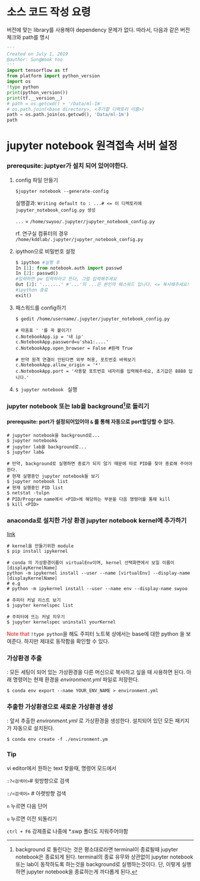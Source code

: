 # 소스 코드 작성 요령

버전에 맞는 library를 사용해야 dependency 문제가 없다.  따라서, 다음과 같은 버전체크와 path를 명시

```python
'''
Created on July 1, 2019
@author: SungWook Yoo 
'''
import tensorflow as tf
from platform import python_version
import os
!type python
print(python_version())
print(tf.__version__)
# path = os.getcwd() + '/Data/ml-1m'
# os.path.join(<base directory>, <추가할 디렉토리 이름>)
path = os.path.join(os.getcwd(), 'Data/ml-1m')
path
```



# jupyter notebook 원격접속 서버 설정 

### prerequsite: juptyer가 설치 되어 있어야한다.

1. config 파일 만들기 

   `$jupyter notebook --generate-config`

   실행결과: `Writing default to : ...# <= 이 디렉토리에 jupyter_notebook_config.py 생성`

   `...` = `/home/swyoo/.jupyter/jupyter_notebook_config.py`

   rf. 연구실 컴퓨터의 경우 `/home/kddlab/.jupyter/jupyter_notebook_config.py`

2. ipython으로 비밀번호 설정

   ```python
   $ ipython #실행 후
   In [1]: from notebook.auth import passwd
   In [2]: passwd() 
   #입력하면 pw 입력하라고 뜬다, 그럼 입력해주세요
   Out [2]: '.......' #'...'의 ...은 본인의 패스워드 입니다. <= 복사해주세요!
   #ipython 종료
   exit()
   ```

3. 패스워드를 config하기 

   ```shell
   $ gedit /home/username/.jupyter/jupyter_notebook_config.py
   
   # 따옴표 ' '를 꼭 붙이기!  
   c.NotebookApp.ip = '내 ip'
   c.NotebookApp.password=u'sha1:....' 
   c.NotebookApp.open_browser = False #원래 True
   
   # 만약 원격 연결이 안된다면 외부 허용, 포트번호 바꿔보기
   c.NotebookApp.allow_origin = '*'
   c.NotebookApp.port = '사용할 포트번호 네자리를 입력해주세요, 초기값은 8888 입니다.'
   ```

4. `$ jupyter notebook ` 실행

###  jupyter notebook 또는 lab을 background[^1 ]로 돌리기

#### prerequsite: port가 설정되어있어야 `&` 를 통해 자동으로 port할당할 수 있다.  

```shell
# jupyter notebook을 background로...
$ jupyter notebook& 
# jupyter lab을 background로...
$ jupyter lab&

# 만약, background로 실행하면 종료가 되지 않기 때문에 따로 PID를 찾아 종료해 주어야한다.
# 현재 실행중인 jupyter notebook들 보기
$ jupyter notebook list
# 현재 실행중인 PID list
$ netstat -tulpn
# PID/Program name에서 <PID>에 해당하는 부분을 다음 명령어를 통해 kill 
$ kill <PID> 
```



[^1]: background 로 돌린다는 것은 평소대로라면 terminal이 종료될때 jupyter notebook은 종료되게 된다. terminal의 종료 유무와 상관없이 jupyter notebook 또는 lab이 동작하도록 하는것을 background로 실행하는것이다.  단, 이렇게 실행하면 jupyter notebook을 종료하는게 까다롭게 된다. 

 

###  anaconda로 설치한 가상 환경 jupyter notebook kernel에 추가하기
[link](https://data-newbie.tistory.com/113)

```shell
# kernel을 만들기위한 module
$ pip install ipykernel

# conda 의 가상환경이름이 virtualEnv이며, kernel 선택화면에서 보일 이름이 [displayKernelName]
python -m ipykernel install --user --name [virtualEnv] --display-name [displayKernelName]
# e.g
# python -m ipykernel install --user --name env --display-name swyoo

# 주피터 커널 리스트 보기
$ jupyter kernelspec list

# 주피터에 뜨는 커널 지우기
$ jupyter kernelspec uninstall yourKernel
```



<font color=red> Note that </font> `!type python`을 해도 주피터 노트북 상에서는 base에 대한 python 을 보여준다. 하지만 제대로 동작함을 확인할 수 있다.



### 가상환경 추출
: 모든 세팅이 되어 있는 가상환경을 다른 머신으로 복사하고 싶을 때 사용하면 된다. 아래 명령어는 현재 환경을 *environment.yml* 파일로 저장한다.

```shell
$ conda env export --name YOUR_ENV_NAME > environment.yml
```

### 추출한 가상환경으로 새로운 가상환경 생성
: 앞서 추출한 *environment.yml* 로 가상환경을 생성한다. 설치되어 있던 모든 패키지가 자동으로 설치된다.

```shell
$ conda env create -f ./environment.ym
```



### Tip 

vi editor에서 원하는 text 찾을때, 명령어 모드에서  

` :?<검색어> `# 윗방향으로 검색 

`:/<검색어>` # 아랫방향 검색

`n` 누르면 다음 단어

`u` 누르면 이전 되돌리기

`ctrl + F6`  강제종료  나중에 *.swp 폴더도 지워주어야함









